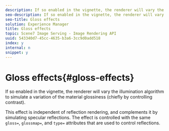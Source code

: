 ```yaml
---
description: If so enabled in the vignette, the renderer will vary the illumination algorithm to simulate a variation of the material glossiness (chiefly by controlling contrast).
seo-description: If so enabled in the vignette, the renderer will vary the illumination algorithm to simulate a variation of the material glossiness (chiefly by controlling contrast).
seo-title: Gloss effects
solution: Experience Manager
title: Gloss effects
topic: Scene7 Image Serving - Image Rendering API
uuid: 543340d7-45cc-4635-b3a6-3cc9d0add518
index: y
internal: n
snippet: y
---
```


# Gloss effects{#gloss-effects}

If so enabled in the vignette, the renderer will vary the illumination algorithm to simulate a variation of the material glossiness (chiefly by controlling contrast).

This effect is independent of reflection rendering, and complements it by simulating specular reflections. The effect is controlled with the same `gloss=`, `glossmap=`, and `type=` attributes that are used to control reflections. 
